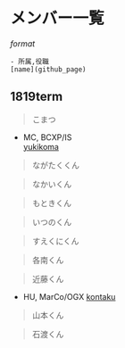 # メンバー一覧

_format_  
```
- 所属,役職
[name](github_page)
```

## 1819term
>こまつ

- MC, BCXP/IS  
[yukikoma](https://github.com/Yuki-k-lion)

>ながたくくん



>なかいくん



>もときくん



>いつのくん



>すえくにくん



>各南くん



>近藤くん

- HU, MarCo/OGX
[kontaku](https://github.com/customtea)

>山本くん



>石渡くん
